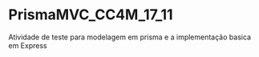# PrismaMVC_CC4M_17_11
Atividade de teste para modelagem em prisma e a implementação basica em Express
